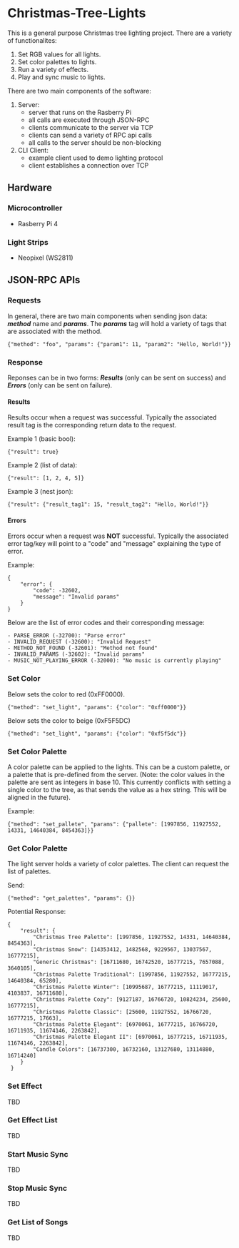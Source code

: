 # Christmas-Tree-Lights

This is a general purpose Christmas tree lighting project. There
are a variety of functionalites:
1. Set RGB values for all lights.
2. Set color palettes to lights.
3. Run a variety of effects.
4. Play and sync music to lights.

There are two main components of the software:
1. Server:
    - server that runs on the Rasberry Pi
    - all calls are executed through JSON-RPC
    - clients communicate to the server via TCP
    - clients can send a variety of RPC api calls
    - all calls to the server should be non-blocking
2. CLI Client:
    - example client used to demo lighting protocol
    - client establishes a connection over TCP

## Hardware
### Microcontroller
- Rasberry Pi 4

### Light Strips
- Neopixel (WS2811)

## JSON-RPC APIs

### Requests
In general, there are two main components when sending json data:
***method*** name and ***params***. The ***params*** tag will hold a variety
of tags that are associated with the method.
```shell
{"method": "foo", "params": {"param1": 11, "param2": "Hello, World!"}}
```

### Response
Reponses can be in two forms: ***Results*** (only can be sent on success)
and ***Errors*** (only can be sent on failure).


#### Results
Results occur when a request was successful. Typically the associated
result tag is the corresponding return data to the request.

Example 1 (basic bool):
```shell
{"result": true}
```

Example 2 (list of data):
```shell
{"result": [1, 2, 4, 5]}
```

Example 3 (nest json):
```shell
{"result": {"result_tag1": 15, "result_tag2": "Hello, World!"}}
```

#### Errors
Errors occur when a request was **NOT** successful. Typically the associated
error tag/key will point to a "code" and "message" explaining the type of error.

Example:
```shell
{
    "error": {
        "code": -32602,
        "message": "Invalid params"
    }
}
```

Below are the list of error codes and their corresponding message:

    - PARSE_ERROR (-32700): "Parse error"
    - INVALID_REQUEST (-32600): "Invalid Request"
    - METHOD_NOT_FOUND (-32601): "Method not found"
    - INVALID_PARAMS (-32602): "Invalid params"
    - MUSIC_NOT_PLAYING_ERROR (-32000): "No music is currently playing"

### Set Color
Below sets the color to red (0xFF0000).
```shell
{"method": "set_light", "params": {"color": "0xff0000"}}
```

Below sets the color to beige (0xF5F5DC)
```shell
{"method": "set_light", "params": {"color": "0xf5f5dc"}}
```

### Set Color Palette
A color palette can be applied to the lights. This can be a custom
palette, or a palette that is pre-defined from the server. (Note: the
color values in the palette are sent as integers in base 10. This
currently conflicts with setting a single color to the tree, as that
sends the value as a hex string. This will be aligned in the future).

Example:
```shell
{"method": "set_pallete", "params": {"pallete": [1997856, 11927552, 14331, 14640384, 8454363]}}
```

### Get Color Palette
The light server holds a variety of color palettes. The client can
request the list of palettes.

Send:
```shell
{"method": "get_palettes", "params": {}}
````

Potential Response:
```shell
{
    "result": {
        "Christmas Tree Palette": [1997856, 11927552, 14331, 14640384, 8454363],
        "Christmas Snow": [14353412, 1482568, 9229567, 13037567, 16777215],
        "Generic Christmas": [16711680, 16742520, 16777215, 7657088, 3640105],
        "Christmas Palette Traditional": [1997856, 11927552, 16777215, 14640384, 65280],
        "Christmas Palette Winter": [10995687, 16777215, 11119017, 4103837, 16711680],
        "Christmas Palette Cozy": [9127187, 16766720, 10824234, 25600, 16777215],
        "Christmas Palette Classic": [25600, 11927552, 16766720, 16777215, 17663],
        "Christmas Palette Elegant": [6970061, 16777215, 16766720, 16711935, 11674146, 2263842],
        "Christmas Palette Elegant II": [6970061, 16777215, 16711935, 11674146, 2263842],
        "Candle Colors": [16737300, 16732160, 13127680, 13114880, 16714240]
    }
 }
```

### Set Effect
TBD

### Get Effect List
TBD

### Start Music Sync
TBD

### Stop Music Sync
TBD

### Get List of Songs
TBD
